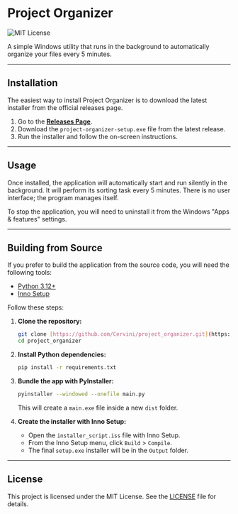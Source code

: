 # Project Organizer

![MIT License](https://img.shields.io/badge/license-MIT-blue.svg)

A simple Windows utility that runs in the background to automatically organize your files every 5 minutes.

---

## Installation

The easiest way to install Project Organizer is to download the latest installer from the official releases page.

1.  Go to the [**Releases Page**](https://github.com/Cervini/project_organizer/releases).
2.  Download the `project-organizer-setup.exe` file from the latest release.
3.  Run the installer and follow the on-screen instructions.

---

## Usage

Once installed, the application will automatically start and run silently in the background. It will perform its sorting task every 5 minutes. There is no user interface; the program manages itself.

To stop the application, you will need to uninstall it from the Windows "Apps & features" settings.

---

## Building from Source

If you prefer to build the application from the source code, you will need the following tools:

* [Python 3.12+](https://www.python.org/)
* [Inno Setup](https://jrsoftware.org/isinfo.php)

Follow these steps:

1.  **Clone the repository:**
    ```bash
    git clone [https://github.com/Cervini/project_organizer.git](https://github.com/Cervini/project_organizer.git)
    cd project_organizer
    ```

2.  **Install Python dependencies:**
    ```bash
    pip install -r requirements.txt
    ```

3.  **Bundle the app with PyInstaller:**
    ```bash
    pyinstaller --windowed --onefile main.py
    ```
    This will create a `main.exe` file inside a new `dist` folder.

4.  **Create the installer with Inno Setup:**
    * Open the `installer_script.iss` file with Inno Setup.
    * From the Inno Setup menu, click `Build` > `Compile`.
    * The final `setup.exe` installer will be in the `Output` folder.

---

## License

This project is licensed under the MIT License. See the [LICENSE](LICENSE) file for details.